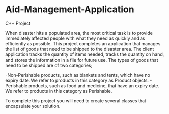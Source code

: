 # Aid-Management-Application
C++ Project



When disaster hits a populated area, the most critical task is to provide immediately affected
people with what they need as quickly and as efficiently as possible.
This project completes an application that manages the list of goods that need to be shipped to
the disaster area. The client application tracks the quantity of items needed, tracks the quantity
on hand, and stores the information in a file for future use.
The types of goods that need to be shipped are of two categories;

-Non-Perishable products, such as blankets and tents, which have no expiry date. We
refer to products in this category as Product objects.
-Perishable products, such as food and medicine, that have an expiry date. We refer to
products in this category as Perishable.

To complete this project you will need to create several classes that encapsulate your solution.
